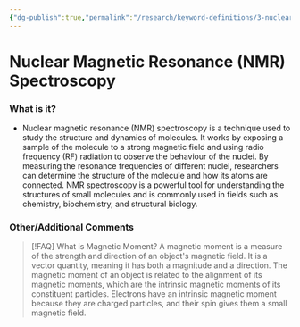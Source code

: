 ```yaml
---
{"dg-publish":true,"permalink":"/research/keyword-definitions/3-nuclear-magnetic-resonance-nmr-spectroscopy/"}
---
```


# Nuclear Magnetic Resonance (NMR) Spectroscopy
### What is it?
- Nuclear magnetic resonance (NMR) spectroscopy is a technique used to study the structure and dynamics of molecules. It works by exposing a sample of the molecule to a strong magnetic field and using radio frequency (RF) radiation to observe the behaviour of the nuclei. By measuring the resonance frequencies of different nuclei, researchers can determine the structure of the molecule and how its atoms are connected. NMR spectroscopy is a powerful tool for understanding the structures of small molecules and is commonly used in fields such as chemistry, biochemistry, and structural biology.

### Other/Additional Comments
> [!FAQ] What is Magnetic Moment?
> A magnetic moment is a measure of the strength and direction of an object's magnetic field. It is a vector quantity, meaning it has both a magnitude and a direction. The magnetic moment of an object is related to the alignment of its magnetic moments, which are the intrinsic magnetic moments of its constituent particles. Electrons have an intrinsic magnetic moment because they are charged particles, and their spin gives them a small magnetic field. 
